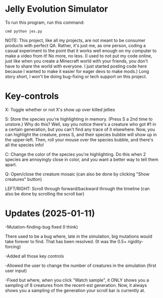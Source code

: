 # Jelly Evolution Simulator

To run this program, run this command:

```
cmd python jes.py
```

NOTE: This project, like all my projects, are not meant to be consumer products with perfect QA. Rather, it's just me, as one person, coding a casual experiment to the point that it works well enough on my computer to make a video from it! No more, no less. (I used to not put my code online, just like when you create a Minecraft world with your friends, you don't have to share the world with everyone. I just started posting code here because I wanted to make it easier for eager devs to make mods.) Long story short, I won't be doing bug-fixing or tech support on this project.

# Key-controls

X: Toggle whether or not X's show up over killed jellies

S: Store the species you're highlighting in memory. (Press S a 2nd time to unstore.) Why do this? Well, say you notice there's a creature who got #1 in a certain generation, but you can't find any trace of it elsewhere. Now, you can highlight the creature, press S, and their species bubble will show up in the upper-left. Then, roll your mouse 
over the species bubble, and there's all the species info!

C: Change the color of the species you're highlighting. Do this when 2 species are annoyingly close in color, and you want a better way to tell them apart.

Q: Open/close the creature mosaic (can also be done by clicking "Show creatures" button)

LEFT/RIGHT: Scroll through forward/backward through the timeline (can also be done by scrolling the scroll bar)

# Updates (2025-01-11)

-Mutation-finding-bug fixed (I think)

There used to be a bug where, late in the simulation, big mutations would take forever to find. That has been resolved. (It was the 0.5+ rigidity-forcing)

-Added all those key controls

-Allowed the user to change the number of creatures in the simulation (first user input)

-Fixed but where, when you click "Watch sample", it ONLY shows you a sampling of 8 creatures from the recent-est generation. Now, it always shows you a sampling of the generation your scroll bar is currently at.
